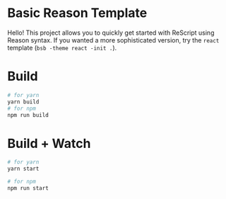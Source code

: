 # Basic Reason Template

Hello! This project allows you to quickly get started with ReScript using Reason syntax. If you wanted a more sophisticated version, try the `react` template (`bsb -theme react -init .`).

# Build

```bash
# for yarn
yarn build
# for npm
npm run build
```

# Build + Watch

```bash
# for yarn
yarn start

# for npm
npm run start
```

